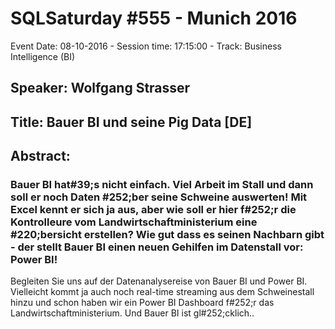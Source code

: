 # SQLSaturday #555 - Munich 2016
Event Date: 08-10-2016 - Session time: 17:15:00 - Track: Business Intelligence  (BI)
## Speaker: Wolfgang Strasser
## Title: Bauer BI und seine Pig Data [DE]
## Abstract:
### Bauer BI hat#39;s nicht einfach. Viel Arbeit im Stall und dann soll er noch Daten #252;ber seine Schweine auswerten! Mit Excel kennt er sich ja aus, aber wie soll er hier f#252;r die Kontrolleure vom Landwirtschaftministerium eine #220;bersicht erstellen? Wie gut dass es seinen Nachbarn gibt - der stellt Bauer BI einen neuen Gehilfen im Datenstall vor: Power BI! 
Begleiten Sie uns auf der Datenanalysereise von Bauer BI und Power BI. Vielleicht kommt ja auch noch real-time streaming aus dem Schweinestall hinzu und schon haben wir ein Power BI Dashboard f#252;r das Landwirtschaftministerium. Und Bauer BI ist gl#252;cklich..
